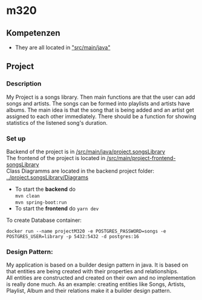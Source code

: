 # m320

## Kompetenzen

- They are all located in <u>"src/main/java"</u>  

  
## Project

### Description
My Project is a songs library. Then main functions are that the user can add songs and artists. The songs can be formed into playlists and artists have albums.
The main idea is that the song that is being added and an artist get assigned to each other immediately.
There should be a function for showing statistics of the listened song's duration.

### Set up
Backend of the project is in <u>/src/main/java/project.songsLibrary</u>  
The frontend of the project is located in <u>/src/main/project-frontend-songsLibrary</u>  
Class Diagramms are located in the backend project folder: <u>../project.songsLibrary/Diagrams</u>

- To start the **backend** do  
`mvn clean`  
`mvn spring-boot:run`
- To start the **frontend** do `yarn dev`

To create Database container:  
```shell
docker run --name projectM320 -e POSTGRES_PASSWORD=songs -e POSTGRES_USER=library -p 5432:5432 -d postgres:16
```

### Design Pattern:  
My application is based on a builder design pattern in java. It is based on that entities are being created with their properties and relationships.  
All entities are constructed and created on their own and no implementation is really done much. As an example: creating entities like Songs, Artists, Playlist, Album and their relations make it a builder design pattern.
